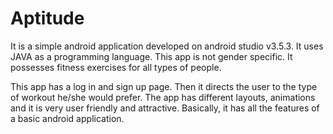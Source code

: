# Aptitude
It is a simple android application developed on android studio v3.5.3. It uses JAVA as a programming language. 
This app is not gender specific. It possesses fitness exercises for all types of people.


This app has a log in and sign up page. Then it directs the user to the type of workout he/she would prefer. The app has different layouts, animations and it is very user friendly and attractive.
Basically, it has all the features of a basic android application.

